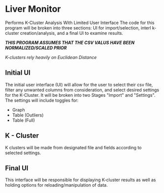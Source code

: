 # Liver Monitor
 Performs K-Cluster Analysis With Limited User Interface
 The code for this program will be broken into three sections: UI for import/selection, interl k-cluster creation/analysis, and a final UI to examine results.

***THIS PROGRAM ASSUMES THAT THE CSV VALUS HAVE BEEN NORMALIZED/SCALED PRIOR*** 
 
 *K-clusters rely heavily on Euclidean Distance*
 ## Initial UI
  The initial user interface (UI) will allow for the user to select their csv file, filter any unwanted columns from consideration, and select desired settings for the K-Cluster.
  It will be broken into two Stages "Import" and "Settings".
  The settings will include toggles for: 
  - Graph 
  - Table (Outliers) 
  - Table (Full)
  
 ## K - Cluster
  K clusters will be made from designated file and fields according to selected settings.
 
 ## Final UI
  This interface will be responsible for displaying K-cluster results as well as holding options for reloading/manipulation of data.
